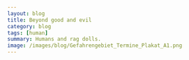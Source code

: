 ```yaml
---
layout: blog
title: Beyond good and evil
category: blog
tags: [human]  
summary: Humans and rag dolls.
image: /images/blog/Gefahrengebiet_Termine_Plakat_A1.png
---
```

